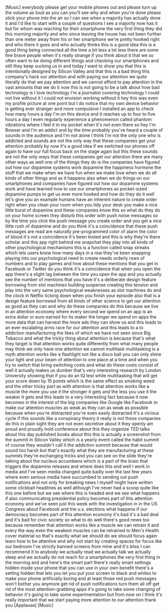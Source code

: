 
[Music]
everybody please get your mobile phones
out and please turn up the volume as
loud as you can
you&#39;ll see why and when you&#39;re done
please stick your phone into the air so
I can see when a majority has actually
done it and I&#39;d like to start with a
couple of questions I see a majority now
has it but for whom was reaching for
their smartphone the very first thing
they did this morning majority and who
since leaving the house has not been
further than one meter away from his or
her smartphone we&#39;re pretty hooked right
and who there it goes and who actually
thinks this is a good idea this is a
good thing being connected all the time
a bit less a lot less there are some few
brave people when it&#39;s really strange if
you think about it
that we so often want to be doing
different things and checking our
smartphones and still they keep sucking
us in and today I want to show you that
this is intentionally designed by
Silicon Valley and that this is a bad
thing this company&#39;s hack our attention
and with paying our attention we quite
literally do that we pay attention and
we cannot afford to pay attention in the
vast amounts that we do it now this is
not going to be a talk about how bad
technology is I love technology I&#39;m a
journalist covering technology I could
not live without it I could not envision
working without it hey this was even my
profile picture at one point but I do
notice that my own device behavior is
getting ever stranger and more
compulsive I installed an app to check
how many hours a day I&#39;m on this device
and it reaches up to four to five hours
a day
I even regularly experience a phenomenon
called phantom vibrations where I feel
it in my pocket when it&#39;s not even there
so hey I&#39;m Bowser and I&#39;m an addict
and by the time probably you&#39;ve heard a
couple of sounds in the audience and I&#39;m
not alone I think I&#39;m not the only one
who is addicted and sounds are not the
only way that these companies get your
attention probably by now it&#39;s a good
idea if we switched our phones off again
to have our full focus back on the stage
again but this these sounds are not the
only ways that these companies get our
attention there are many other ways as
well one of the things they do is the
companies have figured out how our
dopamine systems work dopamine the
happiness hormone the stuff that we make
when we have fun when we make love when
we do all kinds of other things and as
it happens also when we do things on our
smartphones and companies have figured
out how our dopamine systems work and
have learned how to use our smartphones
as pocket-sized dopamine pumps to get us
ever more hooked and how do they do it
well let&#39;s give you an example humans
have an inherent nature to create order
right when you clean your room when you
tidy your desk you make a nice little
burst of dopamine and these companies
know this so what do they do on your
home screen they disturb this order with
push noise messages so by the time you
click the push message you create order
and you get a nice little rush of
dopamine and do you think it&#39;s a
coincidence that these push messages are
read are naturally pre-programmed color
of alarm the color of blood it&#39;s not a
coincidence it&#39;s been tested and this is
why they&#39;re there scholar and this app
right behind me snapchat they play into
all kinds of other psychological
mechanisms this is a function called
snap streaks which lets users know how
many days in a row they&#39;ve been snapping
playing into our psychological need to
create needs orderly rows of numbers and
to play games and how about these
mentions that you get in Facebook or
Twitter do you think it&#39;s a coincidence
that when you open the app there&#39;s a
slight lag between the time you open the
app and you actually see the number of
mentions that you have it&#39;s a deliberate
design feature borrowing from slot
machines building suspense creating this
tension and play
into the very same psychological
weaknesses as slot machines do and the
clock in Netflix ticking down when you
finish your episode also that is a
design feature borrowed from all kinds
of other science to get our attention as
good as they can and why do these
companies do this because we live in an
attention economy where every second we
spend on an app is an extra dollar or
euro earned for its maker
the longer we spend on apps the more
data that can harvest the more ads they
can show us and this leads to an ever
escalating arms race for our attention
and this leads to a to addiction
manufacturing the likes of which we have
not seen since Big Tobacco and what the
tricky thing about attention is because
that&#39;s what they target is that
attention works quite differently from
what many people may think we only have
one attention
we cannot multitask multitasking is a
myth attention works like a flashlight
not like a disco ball you can only shine
your light and your beam of attention to
one place at a time and when you try to
switch that bring switching costs and
what do these costs consist of well it
actually makes us dumber that&#39;s very
interesting research by London
University showing that if you do an IQ
test while multitasking that will get
your score down by 15 points which is
the same effect as smoking weed and the
other tricky part as with attention is
that attention works like a muscle the
more you use it the stronger it gets and
the less you use it the weaker it gets
and this leads to a very interesting
fact because it now becomes in the
interest of the big companies like
Google like Facebook to make our
attention muscles as weak as they can as
weak as possible because when you&#39;re
distracted you&#39;re even easily distracted
it&#39;s a vicious cycle if this sounds like
a conspiracy theory it really is not
these companies do this in plain sight
they are not even secretive about it
they openly am proud and proudly hold
conference about this they organize TED
talks about this day
published books about this this is
actually a screenshot from the summit in
Silicon Valley which is a yearly event
called the habit summit of course they
wouldn&#39;t call it the addiction summit
because that would sound too harsh but
that&#39;s exactly what they are
manufacturing at these summits they&#39;re
exchanging tricks and you can see on the
slide they&#39;re talking about the nucleus
accumbens which is a part of the brain
that triggers the dopamine releases and
where does this end well I work in media
and I&#39;ve seen media changed quite badly
over the last few years where even
serious media have succumbed to sending
out push notifications and not only for
breaking news I myself might have
written some clickbait headlines as well
although I&#39;ve never had a scoop quite
like this one before but we see where
this is headed and we see what happens
if also communicating presidential
policy becomes part of this attention
economy and we&#39;ve seen just this week
with the investigation in in the US
Congress about Facebook and the u.s.
elections what happens if our democracy
becomes part of this attention economy
it&#39;s bad it&#39;s a bad deal and it&#39;s bad
for civic society so what to do well
there&#39;s good news too because remember
that attention works like a muscle we
can retrain it and every the way even
the weakest muscles can be retrained to
Men&#39;s Health cover material so that&#39;s
exactly what we should do we should
focus again learn how to be attentive
and why not start by creating spaces for
focus like our bedroom I&#39;ve strictly
banned screens from mine and it&#39;s bliss
I can recommend it to anybody we
actually read we actually talk we
actually sleep and we actually do not
reach for a smartphones the very first
thing in the morning and and here&#39;s the
smart part there&#39;s really smart settings
hidden inside your phone that you can
use in your own benefit there&#39;s a
setting hidden that lets you let you put
your screen to black and whites to make
your phone artificially boring and at
least those red push messages won&#39;t
bother you anymore
get rid of push notifications turn them
all off get rid of the most
attention-grabbing apps it&#39;s going to
take some changing of behavior it&#39;s
going to take some experimentation but
from now on I think it&#39;s really
important that we start paying more
attention to our attention thank you
[Applause]
[Music]

